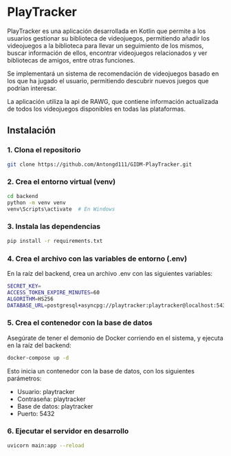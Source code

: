 # PlayTracker

PlayTracker es una aplicación desarrollada en Kotlin que permite a los usuarios gestionar su biblioteca de videojuegos, permitiendo añadir los videojuegos a la biblioteca para llevar un seguimiento de los mismos, buscar información de ellos, encontrar videojuegos relacionados y ver bibliotecas de amigos, entre otras funciones.

Se implementará un sistema de recomendación de videojuegos basado en los que ha jugado el usuario, permitiendo descubrir nuevos juegos que podrían interesar.

La aplicación utiliza la api de RAWG, que contiene información actualizada de todos los videojuegos disponibles en todas las plataformas.

## Instalación

### 1. Clona el repositorio

```bash
git clone https://github.com/Antongd111/GIDM-PlayTracker.git
```

### 2. Crea el entorno virtual (venv)

```bash
cd backend
python -m venv venv
venv\Scripts\activate  # En Windows
```

### 3. Instala las dependencias
```bash
pip install -r requirements.txt
```

### 4. Crea el archivo con las variables de entorno (.env)
En la raíz del backend, crea un archivo .env con las siguientes variables:
```bash
SECRET_KEY=
ACCESS_TOKEN_EXPIRE_MINUTES=60
ALGORITHM=HS256
DATABASE_URL=postgresql+asyncpg://playtracker:playtracker@localhost:5432/playtracker
```

### 5. Crea el contenedor con la base de datos
Asegúrate de tener el demonio de Docker corriendo en el sistema, y ejecuta en la raíz del backend:
```bash
docker-compose up -d
```

Esto inicia un contenedor con la base de datos, con los siguientes parámetros:
- Usuario: playtracker
- Contraseña: playtracker
- Base de datos: playtracker
- Puerto: 5432

### 6. Ejecutar el servidor en desarrollo
```bash
uvicorn main:app --reload
```